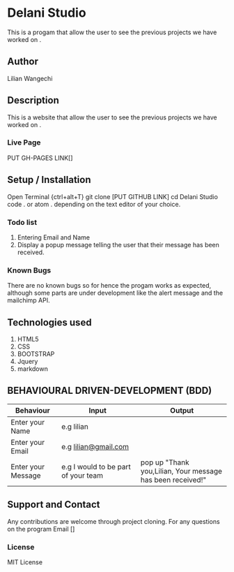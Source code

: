 # Delani Studio
This is a progam that allow the user to see the previous projects we have worked on .
## Author
Lilian Wangechi
## Description
This is a website that allow the user to see the previous projects we have worked on .

### Live Page
PUT GH-PAGES LINK[]
## Setup / Installation
Open Terminal {ctrl+alt+T}
git clone [PUT GITHUB LINK] 
cd Delani Studio 
code . or atom . depending on the text editor of your choice.
### Todo list
1) Entering  Email and Name
2) Display a popup message telling the user that their message has been received.
### Known Bugs
There are no known bugs so for hence the progam works as expected, although some parts are under development like the alert message and the mailchimp API.
## Technologies used
1) HTML5
2) CSS
3) BOOTSTRAP
4) Jquery
5) markdown
## BEHAVIOURAL DRIVEN-DEVELOPMENT (BDD)
   Behaviour       |           Input                   |           Output              |
-------------------|-----------------------------------|-------------------------------|
|Enter your Name   | e.g lilian                |                               |
|Enter your Email  | e.g lilian@gmail.com        |                                |
|Enter your Message|e.g I would to be part of your team|pop up "Thank you,Lilian, Your message has been received!"|
## Support and Contact
Any contributions are welcome through project cloning.
For any questions on the program Email []
### License
MIT License